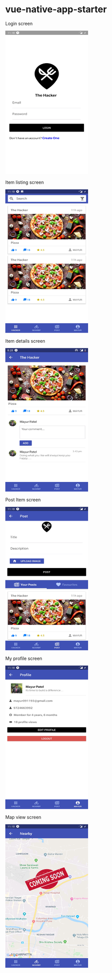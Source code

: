 # vue-native-app-starter

Login screen

<img src="assets/Screenshot_20200206-111801.jpg" width="260px" height="450px" alt="Login screen"
	title="Login screen"  />

Item listing screen

<img src="assets/Screenshot_20200206-111808.jpg" width="260px" height="450px" alt="Item listing screen"
	title="Screenshot_20200206-111808.jpg"  />
	
Item details screen

<img src="assets/Screenshot_20200208-202814.jpg" width="260px" height="450px" alt="Item details screen"
	title="Item details screen"  />
	
Post Item screen

<img src="assets/Screenshot_20200206-111826.jpg" width="260px" height="450px" alt="Post Item screen"
	title="Post Item screen"  />
	
My profile screen

<img src="assets/Screenshot_20200206-111833.jpg" width="260px" height="450px" alt="My profile screen"
	title="My profile screen"  />
	
Map view screen

<img src="assets/Screenshot_20200206-111818.jpg" width="260px" height="450px" alt="Map view screen"
	title="Map view screen"  />
